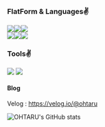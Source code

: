### FlatForm & Languages✌️ <br>
<img src="https://img.shields.io/badge/Django-3DDC84?style=flat-square&logo=Django&logoColor=white"/><img src="https://img.shields.io/badge/Python-3776AB?style=flat-square&logo=Python&logoColor=white"/><img src="https://img.shields.io/badge/bootstrap-7952B3?style=flat-square&logo=bootstrap&logoColor=white"/><br>
<img src="https://img.shields.io/badge/HTML-E34F26?style=flat-square&logo=HTML&logoColor=white"/><img src="https://img.shields.io/badge/CSS-1572B6?style=flat-square&logo=CSS3&logoColor=white"/><img src="https://img.shields.io/badge/JS-F7DF1E?style=flat-square&logo=javascript&logoColor=white"/>

### Tools✌️ <br>
<img src="https://img.shields.io/badge/VScode-5C2D91?style=flat-square&logo=visualstudio&logoColor=white"/> <img src="https://img.shields.io/badge/Pycharm-000000?style=flat-square&logo=pycharm&logoColor=white"/>

#### Blog <br>
Velog : https://velog.io/@ohtaru

![OHTARU's GitHub stats](https://github-readme-stats.vercel.app/api?username=OHTARU&show_icons=true&theme=radical)
<!--
**OHTARU/OHTARU** is a ✨ _special_ ✨ repository because its `README.md` (this file) appears on your GitHub profile.

Here are some ideas to get you started:

- 🔭 I’m currently working on ...
- 🌱 I’m currently learning ...
- 👯 I’m looking to collaborate on ...
- 🤔 I’m looking for help with ...
- 💬 Ask me about ...
- 📫 How to reach me: ...
- 😄 Pronouns: ...
- ⚡ Fun fact: ...
-->
